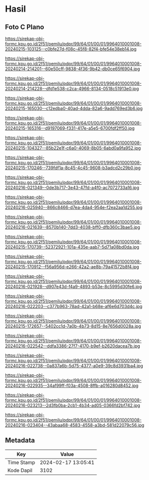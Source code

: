 # Hasil

## Foto C Plano

https://sirekap-obj-formc.kpu.go.id/2f51/pemilu/pdpr/99/64/01/00/01/9964010001008-20240215-103125--c0bfe27d-f08c-45f8-82f4-bfe54e38eb14.jpg

https://sirekap-obj-formc.kpu.go.id/2f51/pemilu/pdpr/99/64/01/00/01/9964010001008-20240214-214201--60e50cff-9838-4f36-9b42-db0ce65f6904.jpg

https://sirekap-obj-formc.kpu.go.id/2f51/pemilu/pdpr/99/64/01/00/01/9964010001008-20240214-214228--dfd1e538-c2ca-4966-8134-0518c51913e0.jpg

https://sirekap-obj-formc.kpu.go.id/2f51/pemilu/pdpr/99/64/01/00/01/9964010001008-20240215-165030--c12edba0-40ad-4dda-82a6-9add769ed3b6.jpg

https://sirekap-obj-formc.kpu.go.id/2f51/pemilu/pdpr/99/64/01/00/01/9964010001008-20240215-165316--d9197069-f331-417e-a5e5-6700fdf2ff50.jpg

https://sirekap-obj-formc.kpu.go.id/2f51/pemilu/pdpr/99/64/01/00/01/9964010001008-20240215-104327--85b22e1f-c6a0-4069-8b05-6abd0a9fa952.jpg

https://sirekap-obj-formc.kpu.go.id/2f51/pemilu/pdpr/99/64/01/00/01/9964010001008-20240215-170246--739fdf1a-8c45-4c45-9608-b3adcd2c29b0.jpg

https://sirekap-obj-formc.kpu.go.id/2f51/pemilu/pdpr/99/64/01/00/01/9964010001008-20240216-021349--0de3b717-3e43-47fd-a4f0-ac7072733a16.jpg

https://sirekap-obj-formc.kpu.go.id/2f51/pemilu/pdpr/99/64/01/00/01/9964010001008-20240216-025940--866c8466-d7ea-4da4-954e-f2ea2aa1d255.jpg

https://sirekap-obj-formc.kpu.go.id/2f51/pemilu/pdpr/99/64/01/00/01/9964010001008-20240216-021639--8570b140-7dd3-4038-bff0-dfb360c3bae5.jpg

https://sirekap-obj-formc.kpu.go.id/2f51/pemilu/pdpr/99/64/01/00/01/9964010001008-20240215-170739--52372921-101a-435e-aab7-5d71a08bd0da.jpg

https://sirekap-obj-formc.kpu.go.id/2f51/pemilu/pdpr/99/64/01/00/01/9964010001008-20240215-170912--f56a956d-e266-42a2-ae8b-79a41572b8f4.jpg

https://sirekap-obj-formc.kpu.go.id/2f51/pemilu/pdpr/99/64/01/00/01/9964010001008-20240216-021928--d907e43d-f4a9-4893-b53e-8c5995d30fe6.jpg

https://sirekap-obj-formc.kpu.go.id/2f51/pemilu/pdpr/99/64/01/00/01/9964010001008-20240216-022203--c377b963-78ad-42a1-b68e-af6e6d703d4c.jpg

https://sirekap-obj-formc.kpu.go.id/2f51/pemilu/pdpr/99/64/01/00/01/9964010001008-20240215-172657--5402cc1d-7a0b-4b73-8d15-8e7656d0028a.jpg

https://sirekap-obj-formc.kpu.go.id/2f51/pemilu/pdpr/99/64/01/00/01/9964010001008-20240216-022542--ddfa3386-27f7-4170-b9ef-b2620dacea7b.jpg

https://sirekap-obj-formc.kpu.go.id/2f51/pemilu/pdpr/99/64/01/00/01/9964010001008-20240216-022738--0a837a6b-5d75-4377-a0e9-39c8d3931ba4.jpg

https://sirekap-obj-formc.kpu.go.id/2f51/pemilu/pdpr/99/64/01/00/01/9964010001008-20240216-022935--34af99ff-f03a-4508-8ffb-a016280d8452.jpg

https://sirekap-obj-formc.kpu.go.id/2f51/pemilu/pdpr/99/64/01/00/01/9964010001008-20240216-023213--2d3fb0ba-2cb1-4b34-ad05-0366fd2bf742.jpg

https://sirekap-obj-formc.kpu.go.id/2f51/pemilu/pdpr/99/64/01/00/01/9964010001008-20240216-023404--43abaa68-4583-4558-a3bd-581d22079c56.jpg


## Metadata

| Key        | Value               |
| ---------- | ------------------- |
| Time Stamp | 2024-02-17 13:05:41 |
| Kode Dapil | 3102                |



